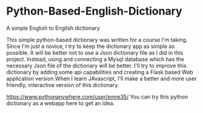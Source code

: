 # Python-Based-English-Dictionary
A simple English to English dictionary 

This simple python-based dictionary was written for a course I'm taking. Since I'm just a novice, I try to keep the dictionary app as simple as possible. It will be better not to use a Json dictionary file as I did in this project. Instead, using and connecting  a Mysql database which has the necessary Json file of the dictionary will be better. I'll try to improve this dictionary by adding some api capabilities and creating a Flask based Web application version.When I learn JAvascript, I'll make a better and more user friendly, interactive version of this dictionary.

https://www.pythonanywhere.com/user/emre35/ You can try this python dictionary as a webapp here to get an idea.
